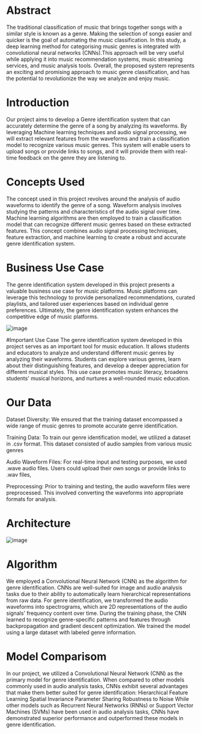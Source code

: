 # Abstract
The traditional classification of music that brings together songs with a similar style is known as a genre.  Making the selection of songs easier and quicker is the goal of automating the music classification. In this study, a deep learning method for categorising music genres is integrated with convolutional neural networks (CNNs).This approach will be very useful while applying it into music recommendation systems, music streaming services, and music analysis tools. Overall, the proposed system represents an exciting and promising approach to music genre classification, and has the potential to revolutionize the way we analyze and enjoy music.

# Introduction
Our project aims to develop a Genre identification system that can accurately determine the genre of a song by analyzing its waveforms. By leveraging Machine learning techniques and audio signal processing, we will extract relevant features from the waveforms and train a classification model to recognize various music genres. This system will enable users to upload songs or provide links to songs, and it will provide them with real-time feedback on the genre they are listening to.

# Concepts Used
The concept used in this project revolves around the analysis of audio waveforms to identify the genre of a song. Waveform analysis involves studying the patterns and characteristics of the audio signal over time. Machine learning algorithms are then employed to train a classification model that can recognize different music genres based on these extracted features. This concept combines audio signal processing techniques, feature extraction, and machine learning to create a robust and accurate genre identification system.

# Business Use Case
The genre identification system developed in this project presents a valuable business use case for music platforms. Music platforms can leverage this technology to provide personalized recommendations, curated playlists, and tailored user experiences based on individual genre preferences. Ultimately, the genre identification system enhances the competitive edge of music platforms.

![image](https://github.com/KasiR07/Genre-Classification-System/assets/108777263/550ba559-1529-41b5-b8c7-a2bb95bea80a)

#Important Use Case
The genre identification system developed in this project serves as an important tool for music education. It allows students and educators to analyze and understand different music genres by analyzing their waveforms. Students can explore various genres, learn about their distinguishing features, and develop a deeper appreciation for different musical styles. This use case promotes music literacy, broadens students' musical horizons, and nurtures a well-rounded music education. 

# Our Data
Dataset Diversity: We ensured that the training dataset encompassed a wide range of music genres to promote accurate genre identification.

Training Data: To train our genre identification model, we utilized a dataset in .csv format. This dataset consisted of audio samples from various music genres

Audio Waveform Files: For real-time input and testing purposes, we used .wave audio files. Users could upload their own songs or provide links to .wav files,

Preprocessing: Prior to training and testing, the audio waveform files were preprocessed. This involved converting the waveforms into appropriate formats for analysis.

# Architecture 

![image](https://github.com/KasiR07/Genre-Classification-System/assets/108777263/b0751720-6663-4f55-ac43-f43af928c989)

# Algorithm 
We employed a Convolutional Neural Network (CNN) as the algorithm for genre identification. CNNs are well-suited for image and audio analysis tasks due to their ability to automatically learn hierarchical representations from raw data. For genre identification, we transformed the audio waveforms into spectrograms, which are 2D representations of the audio signals' frequency content over time. During the training phase, the CNN learned to recognize genre-specific patterns and features through backpropagation and gradient descent optimization. We trained the model using a large dataset with labeled genre information.

# Model Comparisom
In our project, we utilized a Convolutional Neural Network (CNN) as the primary model for genre identification. When compared to other models commonly used in audio analysis tasks, CNNs exhibit several advantages that make them better suited for genre identification:
      Hierarchical Feature Learning
      Spatial Invariance
      Parameter Sharing
      Robustness to Noise
While other models such as Recurrent Neural Networks (RNNs) or Support Vector Machines (SVMs) have been used in audio analysis tasks, CNNs have demonstrated superior performance and outperformed these models in genre identification.


      












